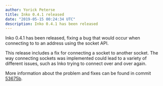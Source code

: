 ```yaml
---
author: Yorick Peterse
title: Inko 0.4.1 released
date: "2019-05-15 00:24:34 UTC"
description: Inko 0.4.1 has been released
---
```

<!-- vale off -->

Inko 0.4.1 has been released, fixing a bug that would occur when connecting to
to an address using the socket API.

<!-- READ MORE -->

This release includes a fix for connecting a socket to another socket. The way
connecting sockets was implemented could lead to a variety of different issues,
such as Inko trying to connect over and over again.

More information about the problem and fixes can be found in commit
[53675b][fix].

[fix]: https://github.com/inko-lang/inko/commit/53675b7ae824d7bae5e701628044cc5580ee82ab
